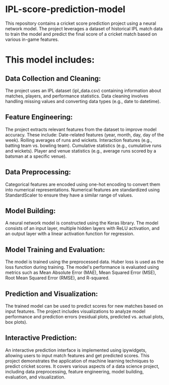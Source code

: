# IPL-score-prediction-model
This repository contains a cricket score prediction project using a neural network model. The project leverages a dataset of historical IPL match data to train the model and predict the final score of a cricket match based on various in-game features.

# This model includes:

## Data Collection and Cleaning:

The project uses an IPL dataset (ipl_data.csv) containing information about matches, players, and performance statistics.
Data cleaning involves handling missing values and converting data types (e.g., date to datetime).

## Feature Engineering:

The project extracts relevant features from the dataset to improve model accuracy. These include:
Date-related features (year, month, day, day of the week).
Rolling averages of runs and wickets.
Interaction features (e.g., batting team vs. bowling team).
Cumulative statistics (e.g., cumulative runs and wickets).
Player and venue statistics (e.g., average runs scored by a batsman at a specific venue).

## Data Preprocessing:
   
Categorical features are encoded using one-hot encoding to convert them into numerical representations.
Numerical features are standardized using StandardScaler to ensure they have a similar range of values.

## Model Building:

A neural network model is constructed using the Keras library.
The model consists of an input layer, multiple hidden layers with ReLU activation, and an output layer with a linear activation function for regression.

## Model Training and Evaluation:

The model is trained using the preprocessed data.
Huber loss is used as the loss function during training.
The model's performance is evaluated using metrics such as Mean Absolute Error (MAE), Mean Squared Error (MSE), Root Mean Squared Error (RMSE), and R-squared.

## Prediction and Visualization:

The trained model can be used to predict scores for new matches based on input features.
The project includes visualizations to analyze model performance and prediction errors (residual plots, predicted vs. actual plots, box plots).

## Interactive Prediction:

An interactive prediction interface is implemented using ipywidgets, allowing users to input match features and get predicted scores.
This project demonstrates the application of machine learning techniques to predict cricket scores. It covers various aspects of a data science project, including data preprocessing, feature engineering, model building, evaluation, and visualization.

